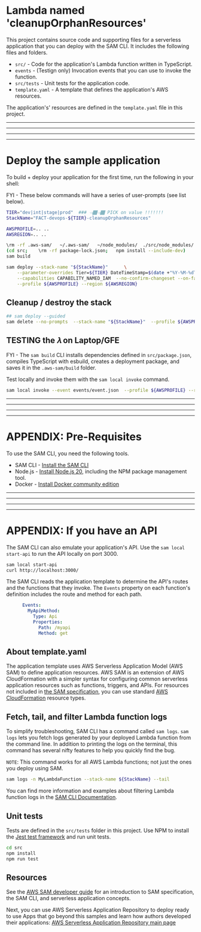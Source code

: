 # Lambda named 'cleanupOrphanResources'

This project contains source code and supporting files for a serverless application that you can deploy with the SAM CLI. It includes the following files and folders.

- `src/` - Code for the application's Lambda function written in TypeScript.
- `events` - (Testign only) Invocation events that you can use to invoke the function.
- `src/tests` - Unit tests for the application code.
- `template.yaml` - A template that defines the application's AWS resources.

The application's' resources are defined in the `template.yaml` file in this project.

<HR/>
<HR/>
<HR/>
<HR/>

# Deploy the sample application

To build + deploy your application for the first time, run the following in your shell:

FYI - These below commands will have a series of user-prompts (see list below).

```bash
TIER="dev|int|stage|prod"  ### 👈🏾👈🏾 PICK on value !!!!!!!
StackName="FACT-devops-${TIER}-cleanupOrphanResources"

AWSPROFILE=.. ..
AWSREGION=.. ..

\rm -rf .aws-sam/   ~/.aws-sam/   ~/node_modules/  ./src/node_modules/
(cd src;    \rm -rf package-lock.json;   npm install --include-dev)
sam build

sam deploy --stack-name "${StackName}"      \
    --parameter-overrides Tier=${TIER} DateTimeStamp=$(date +"%Y-%M-%dT%H:%M:%S")   \
    --capabilities CAPABILITY_NAMED_IAM  --no-confirm-changeset --on-failure DELETE \
    --profile ${AWSPROFILE} --region ${AWSREGION}
```

## Cleanup / destroy the stack

```bash
## sam deploy --guided
sam delete --no-prompts  --stack-name "${StackName}"  --profile ${AWSPROFILE} --region ${AWSREGION}
```

## TESTING the 𝜆 on Laptop/GFE

FYI - The `sam build` CLI installs dependencies defined in `src/package.json`, compiles TypeScript with esbuild, creates a deployment package, and saves it in the `.aws-sam/build` folder.

Test locally and invoke them with the `sam local invoke` command.

```bash
sam local invoke --event events/event.json  --profile ${AWSPROFILE} --region ${AWSREGION}
```

<HR/>
<HR/>
<HR/>
<HR/>

# APPENDIX: Pre-Requisites

To use the SAM CLI, you need the following tools.

* SAM CLI - [Install the SAM CLI](https://docs.aws.amazon.com/serverless-application-model/latest/developerguide/serverless-sam-cli-install.html)
* Node.js - [Install Node.js 20](https://nodejs.org/en/), including the NPM package management tool.
* Docker - [Install Docker community edition](https://hub.docker.com/search/?type=edition&offering=community)

<HR/>
<HR/>
<HR/>
<HR/>

# APPENDIX: If you have an API

The SAM CLI can also emulate your application's API. Use the `sam local start-api` to run the API locally on port 3000.

```bash
sam local start-api
curl http://localhost:3000/
```

The SAM CLI reads the application template to determine the API's routes and the functions that they invoke. The `Events` property on each function's definition includes the route and method for each path.

```yaml
      Events:
        MyApiMethod:
          Type: Api
          Properties:
            Path: /myapi
            Method: get
```

## About template.yaml

The application template uses AWS Serverless Application Model (AWS SAM) to define application resources. AWS SAM is an extension of AWS CloudFormation with a simpler syntax for configuring common serverless application resources such as functions, triggers, and APIs. For resources not included in [the SAM specification](https://github.com/awslabs/serverless-application-model/blob/master/versions/2016-10-31.md), you can use standard [AWS CloudFormation](https://docs.aws.amazon.com/AWSCloudFormation/latest/UserGuide/aws-template-resource-type-ref.html) resource types.

## Fetch, tail, and filter Lambda function logs

To simplify troubleshooting, SAM CLI has a command called `sam logs`. `sam logs` lets you fetch logs generated by your deployed Lambda function from the command line. In addition to printing the logs on the terminal, this command has several nifty features to help you quickly find the bug.

`NOTE`: This command works for all AWS Lambda functions; not just the ones you deploy using SAM.

```bash
sam logs -n MyLambdaFunction --stack-name ${StackName} --tail
```

You can find more information and examples about filtering Lambda function logs in the [SAM CLI Documentation](https://docs.aws.amazon.com/serverless-application-model/latest/developerguide/serverless-sam-cli-logging.html).

## Unit tests

Tests are defined in the `src/tests` folder in this project. Use NPM to install the [Jest test framework](https://jestjs.io/) and run unit tests.

```bash
cd src
npm install
npm run test
```

## Resources

See the [AWS SAM developer guide](https://docs.aws.amazon.com/serverless-application-model/latest/developerguide/what-is-sam.html) for an introduction to SAM specification, the SAM CLI, and serverless application concepts.

Next, you can use AWS Serverless Application Repository to deploy ready to use Apps that go beyond this samples and learn how authors developed their applications: [AWS Serverless Application Repository main page](https://aws.amazon.com/serverless/serverlessrepo/)

